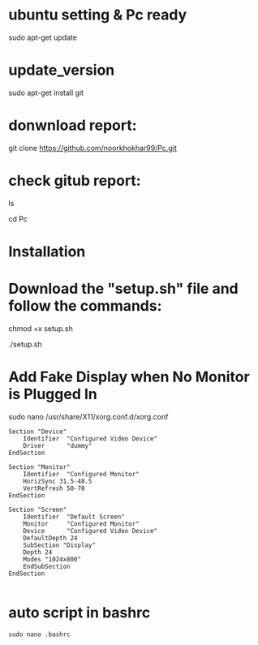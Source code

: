 # ubuntu setting  & Pc ready

sudo apt-get update

# update_version

sudo apt-get install git

# donwnload report:

git clone https://github.com/noorkhokhar99/Pc.git

# check gitub report:

ls

cd Pc


# Installation

# Download the "setup.sh" file and follow the commands:



chmod +x setup.sh

./setup.sh



# Add Fake Display when No Monitor is Plugged In


sudo nano /usr/share/X11/xorg.conf.d/xorg.conf

````
Section "Device"
    Identifier  "Configured Video Device"
    Driver      "dummy"
EndSection

Section "Monitor"
    Identifier  "Configured Monitor"
    HorizSync 31.5-48.5
    VertRefresh 50-70
EndSection

Section "Screen"
    Identifier  "Default Screen"
    Monitor     "Configured Monitor"
    Device      "Configured Video Device"
    DefaultDepth 24
    SubSection "Display"
    Depth 24
    Modes "1024x800"
    EndSubSection
EndSection


````






# auto script in bashrc 

````
sudo nano .bashrc

````
